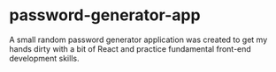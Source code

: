# password-generator-app
A small random password generator application was created to get my hands dirty with a bit of React and practice fundamental front-end development skills.
